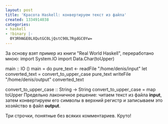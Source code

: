 ```yaml
---
layout: post
title: 'Красота Haskell: конвертируем текст из файла'
created: 1334914038
categories:
- haskell
- !binary |-
  0Y3RhNGE0LXQutGC0LjQstC90L7RgdGC0Yw=
---
```

За основу взят пример из книги "Real World Haskell", переработано мною:
<hs>
import System.IO
import Data.Char(toUpper)

main :: IO ()
main = do
       pure_text <- readFile "/home/denis/input"
       let converted_text = convert_to_upper_case pure_text
       writeFile "/home/denis/output" converted_text

convert_to_upper_case :: String -> String
convert_to_upper_case = map toUpper
</hs>Предельно лаконичное решение: читаем текст из файла <strong>input</strong>, затем конвертируем его символы в верхний регистр и записываем это хозяйство в файл <strong>output</strong>.

Три строчки, понятные без всяких комментариев. Круто!
